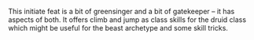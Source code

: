 This initiate feat is a bit of greensinger and a bit of gatekeeper – it has aspects of both. It offers climb and jump as class skills for the druid class which might be useful for the beast archetype and some skill tricks.
